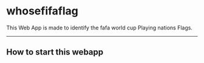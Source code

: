 # whosefifaflag
This Web App is made to identify the fafa world cup Playing nations Flags.

---
How to start this webapp
---

